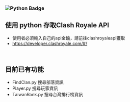 ### ![Python Badge](https://img.shields.io/badge/Python-3776AB?logo=python&logoColor=fff&style=for-the-badge) 

## 使用 python 存取Clash Royale API 
- 使用者必須輸入自己的api金鑰，請前往clashroyaleapi獲取
- https://developer.clashroyale.com/#/
<br>

## 目前已有功能
- FindClan.py 搜尋部落資訊
- Player.py   搜尋玩家資訊
- TaiwanRank.py  搜尋台灣排行榜資訊
